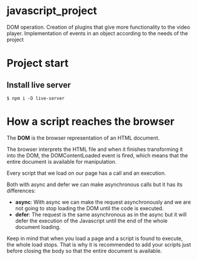 # javascript_project
DOM operation. Creation of plugins that give more functionality to the video player. Implementation of events in an object according to the needs of the project

# Project start
## Install live server
```terminal
$ npm i -D live-server
```

# How a script reaches the browser
The **DOM** is the browser representation of an HTML document.

The browser interprets the HTML file and when it finishes transforming it into the DOM, the DOMContentLoaded event is fired, which means that the entire document is available for manipulation.

Every script that we load on our page has a call and an execution.

Both with async and defer we can make asynchronous calls but it has its differences:
* **async**: With async we can make the request asynchronously and we are not going to stop loading the DOM until the code is executed.
* **defer**: The request is the same asynchronous as in the async but it will defer the execution of the Javascript until the end of the whole document loading.

Keep in mind that when you load a page and a script is found to execute, the whole load stops. That is why it is recommended to add your scripts just before closing the body so that the entire document is available.